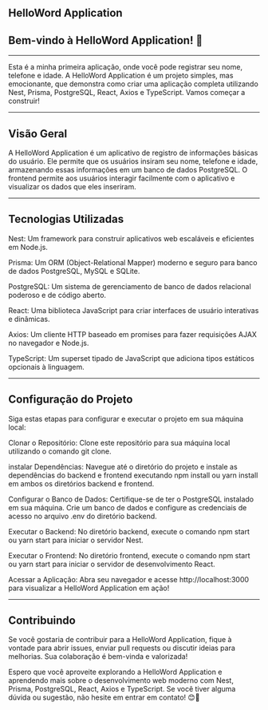 ## HelloWord Application
## Bem-vindo à HelloWord Application! 🚀

<hr>
<p>Esta é a minha primeira aplicação, onde você pode registrar seu nome, telefone e idade. A HelloWord Application é um projeto simples, mas emocionante, que demonstra como criar uma aplicação completa utilizando Nest, Prisma, PostgreSQL, React, Axios e TypeScript. Vamos começar a construir!</p>
<hr>

## Visão Geral
<p>A HelloWord Application é um aplicativo de registro de informações básicas do usuário. Ele permite que os usuários insiram seu nome, telefone e idade, armazenando essas informações em um banco de dados PostgreSQL. O frontend permite aos usuários interagir facilmente com o aplicativo e visualizar os dados que eles inseriram.</p>

<hr>

## Tecnologias Utilizadas
<p>Nest: Um framework para construir aplicativos web escaláveis e eficientes em Node.js.</p>
<p>Prisma: Um ORM (Object-Relational Mapper) moderno e seguro para banco de dados PostgreSQL, MySQL e SQLite.</p>
<p>PostgreSQL: Um sistema de gerenciamento de banco de dados relacional poderoso e de código aberto.</p>
<p>React: Uma biblioteca JavaScript para criar interfaces de usuário interativas e dinâmicas.</p>
<p>Axios: Um cliente HTTP baseado em promises para fazer requisições AJAX no navegador e Node.js.</p>
<p>TypeScript: Um superset tipado de JavaScript que adiciona tipos estáticos opcionais à linguagem.</p>

<hr>

## Configuração do Projeto


<p>Siga estas etapas para configurar e executar o projeto em sua máquina local:</p>

<p>Clonar o Repositório: Clone este repositório para sua máquina local utilizando o comando git clone.</p>

<p>instalar Dependências: Navegue até o diretório do projeto e instale as dependências do backend e frontend executando npm install ou yarn install em ambos os diretórios backend e frontend.</p>

<p>Configurar o Banco de Dados: Certifique-se de ter o PostgreSQL instalado em sua máquina. Crie um banco de dados e configure as credenciais de acesso no arquivo .env do diretório backend.</p>

<p>Executar o Backend: No diretório backend, execute o comando npm start ou yarn start para iniciar o servidor Nest.</p>

<p>Executar o Frontend: No diretório frontend, execute o comando npm start ou yarn start para iniciar o servidor de desenvolvimento React.</p>

<p>Acessar a Aplicação: Abra seu navegador e acesse http://localhost:3000 para visualizar a HelloWord Application em ação!</p>

<hr>

## Contribuindo
<p>Se você gostaria de contribuir para a HelloWord Application, fique à vontade para abrir issues, enviar pull requests ou discutir ideias para melhorias. Sua colaboração é bem-vinda e valorizada!</p>


<p>Espero que você aproveite explorando a HelloWord Application e aprendendo mais sobre o desenvolvimento web moderno com Nest, Prisma, PostgreSQL, React, Axios e TypeScript. Se você tiver alguma dúvida ou sugestão, não hesite em entrar em contato! 😊🌟</p>


